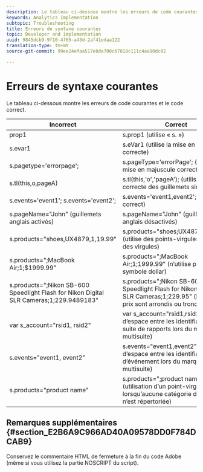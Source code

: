 ```yaml
---
description: Le tableau ci-dessous montre les erreurs de code courantes et le code correct.
keywords: Analytics Implementation
subtopic: Troubleshooting
title: Erreurs de syntaxe courantes
topic: Developer and implementation
uuid: 9845dcb9-9f10-4f65-a43d-2af41edaa122
translation-type: tm+mt
source-git-commit: 99ee24efaa517e8da700c67818c111c4aa90dc02

---
```



# Erreurs de syntaxe courantes

Le tableau ci-dessous montre les erreurs de code courantes et le code correct.

| Incorrect | Correct |
|---|---|
| prop1 | s.prop1 (utilise « s. ») |
| s.evar1 | s.eVar1 (utilise la mise en majuscule correcte) |
| s.pagetype='errorpage'; | s.pageType='errorPage'; (utilise la mise en majuscule correcte) |
| s.tl(this,o,pageA) | s.tl(this,'o','pageA'); (utilisation correcte des guillemets simples) |
| s.events='event1'; s.events='event2'; | s.events='event1,event2'; (format correct) |
| s.pageName="John" (guillemets anglais activés) | s.pageName="John" (guillemets anglais désactivés) |
| s.products="shoes,UX4879,1,19.99" | s.products="shoes;UX4879;1;19.99" (utilise des points-virgules, et non des virgules) |
| s.products=";MacBook Air;1;$1999.99" | s.products=";MacBook Air;1;1999.99" (n’utilise pas le symbole dollar) |
| s.products=";Nikon SB-600 Speedlight Flash for Nikon Digital SLR Cameras;1;229.9489183" | s.products=";Nikon SB-600 Speedlight Flash for Nikon Digital SLR Cameras;1;229.95" (les longs prix sont arrondis ou tronqués) |
| var s_account="rsid1, rsid2" | var s_account="rsid1,rsid2" (pas d’espace entre les identifiants de suite de rapports lors du marquage multisuite) |
| s.events="event1, event2" | s.events="event1,event2" (pas d’espace entre les identifiants d’événement lors du marquage multisuite) |
| s.products="product name" | s.products=";product name" (utilisation d’un point-virgule lorsqu’aucune catégorie de produit n’est répertoriée) |

## Remarques supplémentaires {#section_E2B6A9C966AD40A09578DD0F784DCAB9}

Conservez le commentaire HTML de fermeture à la fin du code Adobe (même si vous utilisez la partie NOSCRIPT du script).
